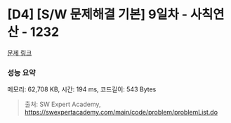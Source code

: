 # [D4] [S/W 문제해결 기본] 9일차 - 사칙연산 - 1232 

[문제 링크](https://swexpertacademy.com/main/code/problem/problemDetail.do?contestProbId=AV141J8KAIcCFAYD) 

### 성능 요약

메모리: 62,708 KB, 시간: 194 ms, 코드길이: 543 Bytes



> 출처: SW Expert Academy, https://swexpertacademy.com/main/code/problem/problemList.do